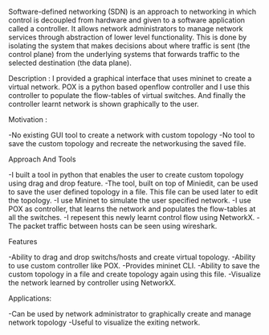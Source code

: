 Software-defined networking (SDN) is an approach to networking in which control is decoupled from hardware and given to a software application called a controller. It allows network administrators to manage network services through abstraction of lower level functionality. This is done by isolating the system that makes decisions about where traffic is sent (the control plane) from the underlying systems that forwards traffic to the selected destination (the data plane).

Description : I provided a graphical interface that uses mininet to create a virtual network. POX is a python based openflow controller and I use this controller to populate the flow-tables of virtual switches. And finally the controller learnt network is shown graphically to the user. 

Motivation : 

-No existing GUI tool to create a network with custom topology
-No tool to save the custom topology and recreate the networkusing the saved file.

Approach And Tools

-I built a tool in python that enables the user to create custom topology using drag and drop feature.
-The tool, built on top of Miniedit, can be used to save the user defined topology in a file. This file can be used later to edit the topology.
-I use Mininet to simulate the user specified network.
-I use POX as controller, that learns the network and populates the flow-tables at all the switches.
-I repesent this newly learnt control flow using NetworkX.
-The packet traffic between hosts can be seen using wireshark.

Features

-Ability to drag and drop switchs/hosts and create virtual topology.
-Ability to use custom controller like POX.
-Provides mininet CLI.
-Ability to save the custom topology in a file and create topology again using this file.
-Visualize the network learned by controller using NetworkX.

Applications:

-Can be used by network administrator to graphically create and manage network topology
-Useful to visualize the exiting network.
